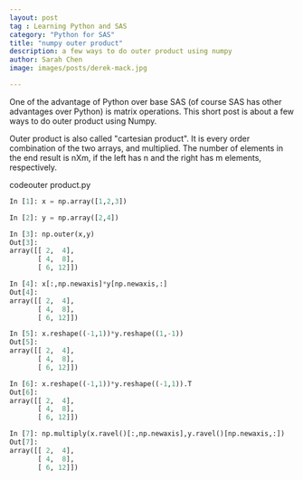 ```yaml
---
layout: post
tag : Learning Python and SAS
category: "Python for SAS"
title: "numpy outer product"
description: a few ways to do outer product using numpy
author: Sarah Chen
image: images/posts/derek-mack.jpg

---
```

One of the advantage of Python over base SAS (of course SAS has other advantages over Python) is matrix operations.  This short post is about a few ways to do outer product using Numpy.  

Outer product is also called "cartesian product".  It is every order combination of the two arrays, and multiplied.  The number of elements in the end result is nXm, if the left has n and the right has m elements, respectively. 

<div class="code-head"><span>code</span>outer product.py</div>

```python
In [1]: x = np.array([1,2,3])

In [2]: y = np.array([2,4])

In [3]: np.outer(x,y)
Out[3]:
array([[ 2,  4],
       [ 4,  8],
       [ 6, 12]])

In [4]: x[:,np.newaxis]*y[np.newaxis,:]
Out[4]:
array([[ 2,  4],
       [ 4,  8],
       [ 6, 12]])

In [5]: x.reshape((-1,1))*y.reshape((1,-1))
Out[5]:
array([[ 2,  4],
       [ 4,  8],
       [ 6, 12]])

In [6]: x.reshape((-1,1))*y.reshape((-1,1)).T
Out[6]:
array([[ 2,  4],
       [ 4,  8],
       [ 6, 12]])

In [7]: np.multiply(x.ravel()[:,np.newaxis],y.ravel()[np.newaxis,:])
Out[7]:
array([[ 2,  4],
       [ 4,  8],
       [ 6, 12]])
```
